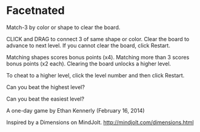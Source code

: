 Facetnated
==========

Match-3 by color or shape to clear the board.

CLICK and DRAG to connect 3 of same shape or color.
Clear the board to advance to next level.
If you cannot clear the board, click Restart.

Matching shapes scores bonus points (x4).
Matching more than 3 scores bonus points (x2 each).
Clearing the board unlocks a higher level.

To cheat to a higher level, click the level number and then click Restart.

Can you beat the highest level?

Can you beat the easiest level?

A one-day game by Ethan Kennerly (February 16, 2014)

Inspired by a Dimensions on MindJolt.
http://mindjolt.com/dimensions.html 

